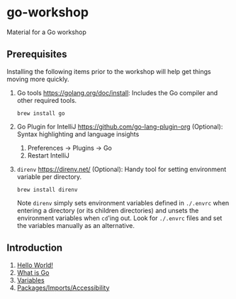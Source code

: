 # go-workshop
Material for a Go workshop

## Prerequisites
Installing the following items prior to the workshop will help get things moving more quickly.

1. Go tools <https://golang.org/doc/install>: Includes the Go compiler and other required tools.
    ```
    brew install go
    ```

1. Go Plugin for IntelliJ <https://github.com/go-lang-plugin-org> (Optional): Syntax highlighting and language insights
    1. Preferences -> Plugins -> Go
    1. Restart IntelliJ

1. `direnv` <https://direnv.net/> (Optional): Handy tool for setting environment variable per directory.
    ```
    brew install direnv
    ```
    Note `direnv` simply sets environment variables defined in `./.envrc` when entering a directory (or its children directories) and unsets the environment variables when `cd`'ing out. Look for `./.envrc` files and set the variables manually as an alternative.

## Introduction

1. [Hello World!](./hello-world/README.md)
2. [What is Go](./what-is-go/README.md)
3. [Variables](./variables/README.md)
4. [Packages/Imports/Accessibility](./packages/README.md)
